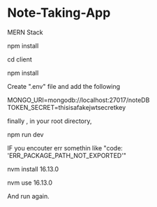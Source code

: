 # Note-Taking-App
MERN Stack

npm install

cd client

npm install

Create ".env" file and add the following

MONGO_URI=mongodb://localhost:27017/noteDB
TOKEN_SECRET=thisisafakejwtsecretkey

finally , in your root directory,

npm run dev


IF you encouter err somethin like "code: 'ERR_PACKAGE_PATH_NOT_EXPORTED'"

nvm install 16.13.0

nvm use 16.13.0

And run again.


